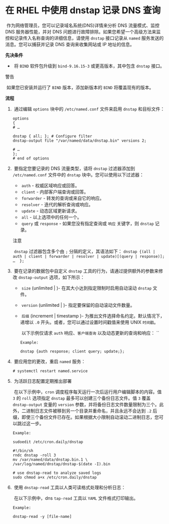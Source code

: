 # 在 RHEL 中使用 dnstap 记录 DNS 查询

​			作为网络管理员，您可以记录域名系统(DNS)详情来分析 DNS 流量模式、监控 DNS 服务器性能，并对 DNS 问题进行故障排除。如果您希望一个高级方法来监控和记录传入名称查询的详细信息，请使用 `dnstap` 接口记录从 `named` 服务发送的消息。您可以捕获并记录 DNS 查询来收集网站或 IP 地址的信息。 	

**先决条件**

- ​					将 `BIND` 软件包升级到 `bind-9.16.15-3` 或更高版本，其中包含 `dnstap` 接口。 			

警告

​				如果您已安装并运行了 `BIND` 版本，添加新版本的 `BIND` 将覆盖现有的版本。 		

**流程**

1. ​					通过编辑 `options` 块中的 `/etc/named.conf` 文件来启用 `dnstap` 和目标文件： 			

   

   ```none
   options
   {
   # …
   
   dnstap { all; }; # Configure filter
   dnstap-output file "/var/named/data/dnstap.bin" versions 2;
   
   # …
   };
   # end of options
   ```

2. ​					要指定您要记录的 DNS 流量类型，请将 `dnstap` 过滤器添加到 `/etc/named.conf` 文件中的 `dnstap` 块中。您可以使用以下过滤器： 			

   - ​							`auth` - 权威区域响应或回答。 					
   - ​							`client` - 内部客户端查询或回答。 					
   - ​							`forwarder` - 转发的查询或来自它的响应。 					
   - ​							`resolver` - 迭代的解析查询或响应。 					
   - ​							`update` - 动态区域更新请求。 					
   - ​							`all` - 以上选项中的任何一个。 					
   - ​							` query ` 或 `response` - 如果您没有指定查询或 `响应` 关键字，则 `dnstap` 记录。 					

   注意

   ​						`dnstap` 过滤器包含多个由 `;` 分隔的定义，其语法如下： `dnstap {(all | auth | client | forwarder | resolver | update)[(query | response)]; …  };` 				

3. ​					要在记录的数据包中自定义 `dnstap` 工具的行为，请通过提供额外的参数来修改 `dnstap-output` 选项，如下所示： 			

   - ​							`size` (unlimited | <size>)- 在其大小达到指定限制时启用自动滚动 `dnstap` 文件。 					

   - ​							`version` (unlimited | <integer>)- 指定要保留的自动滚动文件数量。 					

   - ​							`后缀` (increment | timestamp )- 为推出文件选择命名约定。默认情况下，递增以 `.0` 开头。或者，您可以通过设置时间戳值来使用 UNIX `时间戳`。 					

     ​							以下示例仅请求 `auth` 响应、`客户端查询` 以及动态更新的查询和响应： `` 					

     

     ```none
     Example:
     
     dnstap {auth response; client query; update;};
     ```

4. ​					要应用您的更改，重启 `named` 服务： 			

   

   ```none
   # systemctl restart named.service
   ```

5. ​					为活跃日志配置定期推出部署 			

   ​					在以下示例中，`cron` 调度程序每天运行一次后运行用户编辑脚本的内容。值 `3` 的 `roll` 选项指定 `dnstap` 最多可以创建三个备份日志文件。值 `3` 覆盖 `dnstap-output` 变量的 `version` 参数，并将备份日志文件数量限制为三个。此外，二进制日志文件被移到另一个目录并重命名，并且永远不会达到 `.2` 后缀，即使三个备份文件已存在。如果根据大小限制自动滚动二进制日志，您可以跳过这一步。 			

   

   ```none
   Example:
   
   sudoedit /etc/cron.daily/dnstap
   
   #!/bin/sh
   rndc dnstap -roll 3
   mv /var/named/data/dnstap.bin.1 \ /var/log/named/dnstap/dnstap-$(date -I).bin
   
   # use dnstap-read to analyze saved logs
   sudo chmod a+x /etc/cron.daily/dnstap
   ```

6. ​					使用 `dnstap-read` 工具以人类可读格式处理和分析日志： 			

   ​					在以下示例中，dns `tap-read` 工具以 `YAML` 文件格式打印输出。 			

   

   ```none
   Example:
   
   dnstap-read -y [file-name]
   ```